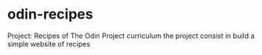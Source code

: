 # odin-recipes
Project: Recipes of The Odin Project curriculum
the project consist in build a simple website of recipes